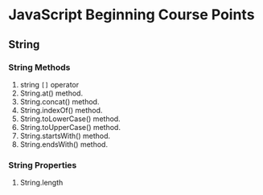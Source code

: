 # JavaScript Beginning Course Points

## String 

### String Methods

1. string `[]` operator
2. String.at() method.
3. String.concat() method.
4. String.indexOf() method.
5. String.toLowerCase() method.
6. String.toUpperCase() method.
7. String.startsWith() method.
8. String.endsWith() method.

### String Properties

1. String.length
